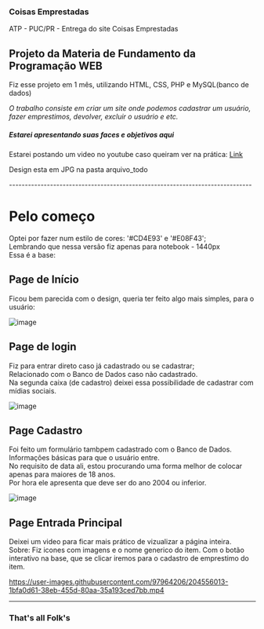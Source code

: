 ###                                         Coisas Emprestadas
 ATP - PUC/PR - Entrega do site Coisas Emprestadas
 
 <h2>Projeto da Materia de Fundamento da Programação WEB</h2>
 
 Fiz esse projeto em 1 mês, utilizando HTML, CSS, PHP e MySQL(banco de dados)

 <em>O trabalho consiste em criar um site onde podemos cadastrar um usuário, fazer emprestimos, devolver, excluir o usuário e etc.</em>
 
 <h5>Estarei apresentando suas faces e objetivos aqui</h5>
 <p>Estarei postando um video no youtube caso queiram ver na prática: <a href='#'>Link</a>
 <p>Design esta em JPG na pasta arquivo_todo</p>
 -----------------------------------------------------------------------------
 
 <h1>Pelo começo</h1>
 Optei por fazer num estilo de cores: '#CD4E93' e '#E08F43';<br>
 Lembrando que nessa versão fiz apenas para notebook - 1440px<br>
 Essa é a base:
 
 <h2>Page de Início</h2>
 Ficou bem parecida com o design, queria ter feito algo mais simples, para o usuário:
 
![image](https://user-images.githubusercontent.com/97964206/204551917-ec59f5b0-c32e-4785-8a7d-2de6cb3fda6c.png)

<h2>Page de login</h2>
Fiz para entrar direto caso já cadastrado ou se cadastrar;<br>
Relacionado com o Banco de Dados caso não cadastrado.<br>
Na segunda caixa (de cadastro) deixei essa possibilidade de cadastrar com mídias sociais.
 
 ![image](https://user-images.githubusercontent.com/97964206/204552712-e111b2da-90c1-4b3c-8e8a-18fedaabeb59.png)

<h2>Page Cadastro</h2>
Foi feito um formulário tambpem cadastrado com o Banco de Dados.<br>
Informações básicas para que o usuário entre.<br>
No requisito de data ali, estou procurando uma forma melhor de colocar apenas para maiores de 18 anos.<br>
Por hora ele apresenta que deve ser do ano 2004 ou inferior.

![image](https://user-images.githubusercontent.com/97964206/204554313-ba076098-fbff-4b3b-948c-4eab09360ae7.png)

<h2>Page Entrada Principal</h2>
Deixei um video para ficar mais prático de vizualizar a página inteira.<br>
Sobre: Fiz icones com imagens e o nome generico do item. Com o botão interativo na base, que se clicar iremos para o cadastro de emprestimo do item.

https://user-images.githubusercontent.com/97964206/204556013-1bfa0d61-38eb-455d-80aa-35a193ced7bb.mp4

----------------------------------------------
<h3>That's all Folk's</h3>



 
